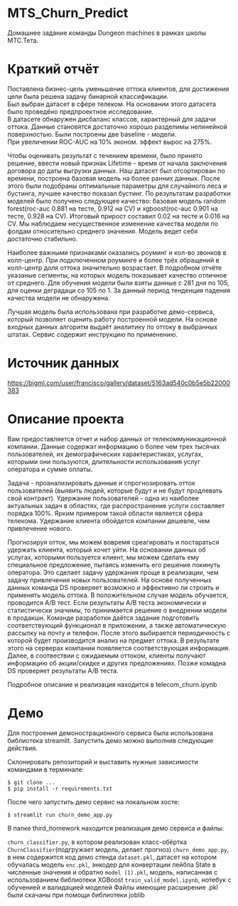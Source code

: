 # MTS_Churn_Predict

Домашнее задание команды Dungeon machines в рамках школы МТС.Тета. 

# Краткий отчёт

Поставлена бизнес-цель уменьшение оттока клиентов, для достижения цели была решена задачу бинарной классификации. <br />
Был выбран датасет в сфере телеком. На основании этого датасета было проведёно предпроектное исследование. <br />
В датасете обнаружен дисбаланс классов, характерный для задачи оттока. Данные становятся достаточно хорошо разделимы нелинейной поверхностью. Были построены две baseline -  модели. <br />
При увеличении ROC-AUC на 10% эконом. эффект вырос на 275%.

Чтобы оценивать результат с течением времени, было принято решение, ввести новый признак Lifetime - время от начала заключения договора до даты выгрузки данных. Наш датасет был отсортирован по времени, построена базовая модель на более ранних данных. После этого были подобраны оптимальные параметры для случайного леса и бустинга, лучшее качество показал бустинг.
По результатам разработки моделей было получено следующее качество: базовая модель random forest(roc-auc 0.881 на тесте, 0.912 на CV) и xgboost(roc-auc 0.901 на тесте, 0.928 на CV). Итоговый прирост составил 0.02 на тесте и 0.016 на CV. Мы наблюдаем несущественное изменение качества модели по фолдам относительно среднего значения. Модель ведет себя достаточно стабильно.

Наиболее важными признаками оказались роуминг и кол-во звонков в колл-центр. При подключенном роуминге и более трёх обращений в колл-центр доля оттока значительно возрастает. В подробном отчёте указаные сегменты, на которых модель показывает качество отличное от среднего.
Для обучения модели были взяты данные с 281 дня по 105, для оценки деградаци со 105 по 1. За данный период тенденция падения качества модели не обнаружена.

Лучшая модель была использована при разработке демо-сервиса, который позволяет оценить работу построенной модели. На основе входных данных алгоритм выдаёт аналитику по оттоку в выбранных штатах. Сервис содержит инструкцию по применению.

# Источник данных

https://bigml.com/user/francisco/gallery/dataset/5163ad540c0b5e5b22000383

# Описание проекта

Вам предоставляется отчет и набор данных от телекоммуникационной компании. Данные содержат информацию о более чем трех тысячах пользователей, их демографических характеристиках, услугах, которыми они пользуются, длительности использования услуг оператора и сумме оплаты.

Задача - проанализировать данные и спрогнозировать отток пользователей (выявить людей, которые будут и не будут продлевать свой контракт). Удержание пользователей - одна из наиболее актуальных задач в областях, где распространение услуги составляет порядка 100%. Ярким примером такой области является сфера телекома. Удержание клиента обойдется компании дешевле, чем привлечение нового.

Прогнозируя отток, мы можем вовремя среагировать и постараться удержать клиента, который хочет уйти. На основании данных об услугах, которыми пользуется клиент, мы можем сделать ему специальное предложение, пытаясь изменить его решение покинуть оператора. Это сделает задачу удержания проще в реализации, чем задачу привлечения новых пользователей. На основе полученных данных команда DS проверяет возможно и эффективно ли строить и применять модель оттока. В положительном случае модель обучается, проводится A/B тест. Если результаты A/B теста экономически и статистически значимы, то принимается решение о внедрении модели в продакшн. Команде разработки даётся задание подготовить соответствующий функционал в приложении, а также автоматическую рассылку на почту и телефон. После этого выбирается периодичность с которой будет производится анализ на предмет оттока. В результате этого на серверах компании появляется соответствующая информация. Далее, в соотвествии с ожидаемым оттоком, клиенты получают информацию об акции/скидке и других предложениях. Позже комадна DS проверяет результаты A/B теста.

Подробное описание и реализация находится в telecom_churn.ipynb <br />

# Демо 

Для построения демонострационного сервиса была использована библиотека streamlit. Запустить демо можно выполнив следующие действия. 

Склонировать репозиторий и выставить нужные зависимости командами в терминале:

```
$ git clone ...
$ pip install -r requirements.txt
```

После чего запустить демо сервис на локальном хосте:

```
$ streamlit run churn_demo_app.py
```

В папке third_homework находится реализация демо сервиса и файлы:

`churn_classifier.py`, в котором реализован класс-обёртка `ChurnClassifier`(подгружает модель, делает прогноз)
`churn_demo_app.py`, в нем содержится код демо стенда
`dataset.pkl`, датасет на котором обучалась модель
`enc.pkl`,  энкодер для конвертации лейбла State в численные значения и обратно 
`model (1).pkl`, модель, написанная с использованием библиотеки XGBoost
`train_valid_model.ipynb`, нотебук с обученией и валидацией моделей
Файлы имеющие расширение .pkl были скачаны при помощи библиотеки joblib



